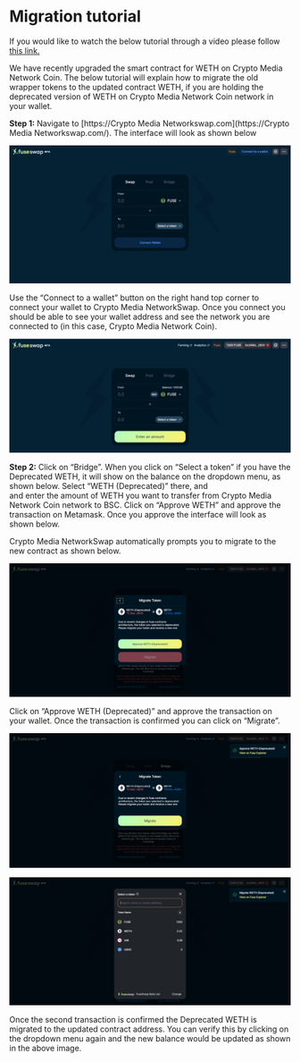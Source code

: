 # Migration tutorial

If you would like to watch the below tutorial through a video please follow [this link.](https://www.youtube.com/watch?v=lAT2RAH7t1Q)

We have recently upgraded the smart contract for WETH on Crypto Media Network Coin. The below tutorial will explain how to migrate the old wrapper tokens to the updated contract WETH, if you are holding the deprecated version of WETH on Crypto Media Network Coin network in your wallet.

**Step 1:** Navigate to [https://Crypto Media Networkswap.com](https://Crypto Media Networkswap.com/). The interface will look as shown below

![](../.gitbook/assets/0%20%2811%29.png)

Use the “Connect to a wallet” button on the right hand top corner to connect your wallet to Crypto Media NetworkSwap. Once you connect you should be able to see your wallet address and see the network you are connected to \(in this case, Crypto Media Network Coin\).

![](../.gitbook/assets/1%20%2813%29.png)

**Step 2:** Click on “Bridge”. When you click on “Select a token” if you have the Deprecated WETH, it will show on the balance on the dropdown menu, as shown below. Select “WETH \(Deprecated\)” there, and  
and enter the amount of WETH you want to transfer from Crypto Media Network Coin network to BSC. Click on “Approve WETH” and approve the transaction on Metamask. Once you approve the interface will look as shown below.

Crypto Media NetworkSwap automatically prompts you to migrate to the new contract as shown below.

![](../.gitbook/assets/3%20%2813%29.png)

Click on “Approve WETH \(Deprecated\)” and approve the transaction on your wallet. Once the transaction is confirmed you can click on “Migrate”.

![](../.gitbook/assets/4%20%2813%29.png)

![](../.gitbook/assets/5%20%289%29.png)

Once the second transaction is confirmed the Deprecated WETH is migrated to the updated contract address. You can verify this by clicking on the dropdown menu again and the new balance would be updated as shown in the above image.

